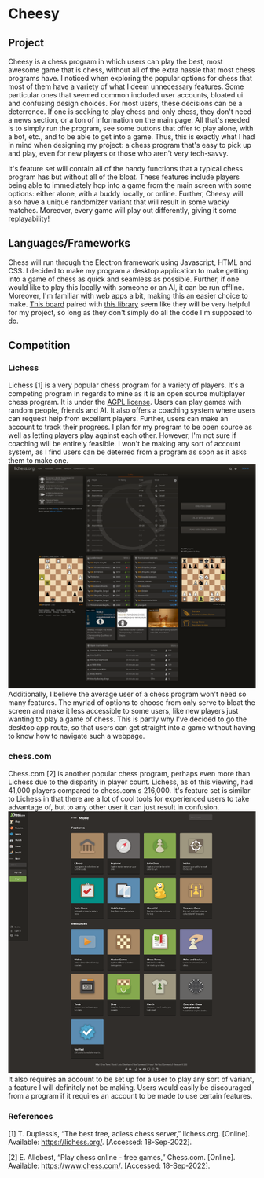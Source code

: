 # Cheesy
## Project
Cheesy is a chess program in which users can play the best, most awesome game that is chess, without all of the extra hassle that most chess programs have. I noticed when exploring the popular options for chess that most of them have a variety of what I deem unnecessary features. Some particular ones that seemed common included user accounts, bloated ui and confusing design choices. For most users, these decisions can be a deterrence. If one is seeking to play chess and only chess, they don't need a news section, or a ton of information on the main page. All that's needed is to simply run the program, see some buttons that offer to play alone, with a bot, etc., and to be able to get into a game. Thus, this is exactly what I had in mind when designing my project: a chess program that's easy to pick up and play, even for new players or those who aren't very tech-savvy.

It's feature set will contain all of the handy functions that a typical chess program has but without all of the bloat. These features include players being able to immediately hop into a game from the main screen with some options: either alone, with a buddy locally, or online. Further, Cheesy will also have a unique randomizer variant that will result in some wacky matches. Moreover, every game will play out differently, giving it some replayability!
## Languages/Frameworks
Chess will run through the Electron framework using Javascript, HTML and CSS. I decided to make my program a desktop application to make getting into a game of chess as quick and seamless as possible. Further, if one would like to play this locally with someone or an AI, it can be run offline. Moreover, I'm familiar with web apps a bit, making this an easier choice to make. [This board](https://chessboardjs.com/) paired with [this library](https://github.com/jhlywa/chess.js) seem like they will be very helpful for my project, so long as they don't simply do all the code I'm supposed to do.
## Competition
### Lichess
Lichess [1] is a very popular chess program for a variety of players. It's a competing program in regards to mine as it is an open source multiplayer chess program. It is under the [AGPL license](https://en.wikipedia.org/wiki/GNU_Affero_General_Public_License). Users can play games with random people, friends and AI. It also offers a coaching system where users can request help from excellent players. Further, users can make an account to track their progress. I plan for my program to be open source as well as letting players play against each other. However, I'm not sure if coaching will be entirely feasible. I won't be making any sort of account system, as I find users can be deterred from a program as soon as it asks them to make one. ![image](./images/lichess.png) Additionally, I believe the average user of a chess program won't need so many features. The myriad of options to choose from only serve to bloat the screen and make it less accessible to some users, like new players just wanting to play a game of chess. This is partly why I've decided to go the desktop app route, so that users can get straight into a game without having to know how to navigate such a webpage.
### chess.com
Chess.com [2] is another popular chess program, perhaps even more than Lichess due to the disparity in player count. Lichess, as of this viewing, had 41,000 players compared to chess.com's 216,000. It's feature set is similar to Lichess in that there are a lot of cool tools for experienced users to take advantage of, but to any other user it can just result in confusion. ![image](./images/chess.com.png)It also requires an account to be set up for a user to play any sort of variant, a feature I will definitely not be making. Users would easily be discouraged from a program if it requires an account to be made to use certain features.
### References

[1] T. Duplessis, “The best free, adless chess server,” lichess.org. [Online]. Available: https://lichess.org/. [Accessed: 18-Sep-2022].

[2] E. Allebest, “Play chess online - free games,” Chess.com. [Online]. Available: https://www.chess.com/. [Accessed: 18-Sep-2022]. 